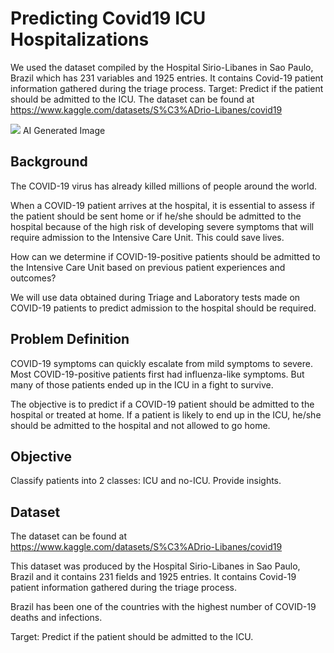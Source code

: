 # Predicting Covid19 ICU Hospitalizations

We used the dataset compiled by the Hospital Sirio-Libanes in Sao Paulo, Brazil which has 231 variables and 1925 entries.
It contains Covid-19 patient information gathered during the triage process.
Target: Predict if the patient should be admitted to the ICU.
The dataset can be found at https://www.kaggle.com/datasets/S%C3%ADrio-Libanes/covid19

![](https://i.imgur.com/hgYXV46.jpg)
AI Generated Image

## Background

The COVID-19 virus has already killed millions of people around the world.

When a COVID-19 patient arrives at the hospital, it is essential to assess if the patient should be sent home or if he/she should be admitted to the hospital because of the high risk of developing severe symptoms that will require admission to the Intensive Care Unit. This could save lives.

How can we determine if COVID-19-positive patients should be admitted to the Intensive Care Unit based on previous patient experiences and outcomes?

We will use data obtained during Triage and Laboratory tests made on COVID-19 patients to predict admission to the hospital should be required.

## Problem Definition

COVID-19 symptoms can quickly escalate from mild symptoms to severe. Most COVID-19-positive patients first had influenza-like symptoms. But many of those patients ended up in the ICU in a fight to survive.

The objective is to predict if a COVID-19 patient should be admitted to the hospital or treated at home. If a patient is likely to end up in the ICU, he/she should be admitted to the hospital and not allowed to go home.

## Objective

Classify patients into 2 classes: ICU and no-ICU. Provide insights.

## Dataset

The dataset can be found at https://www.kaggle.com/datasets/S%C3%ADrio-Libanes/covid19

This dataset was produced by the Hospital Sirio-Libanes in Sao Paulo, Brazil and it contains 231 fields and 1925 entries. It contains Covid-19 patient information gathered during the triage process.

Brazil has been one of the countries with the highest number of COVID-19 deaths and infections.

Target: Predict if the patient should be admitted to the ICU.


